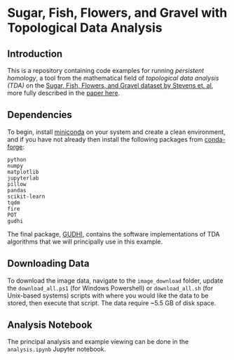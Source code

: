 # Sugar, Fish, Flowers, and Gravel with Topological Data Analysis

## Introduction

This is a repository containing code examples for running _persistent homology_, a tool from the mathematical field of _topological data analysis (TDA)_ on the [Sugar, Fish, Flowers, and Gravel dataset by Stevens et. al](https://github.com/raspstephan/sugar-flower-fish-or-gravel), more fully described in the [paper here](https://journals.ametsoc.org/view/journals/bams/101/11/bamsD190324.xml).

## Dependencies

To begin, install [miniconda](https://docs.conda.io/en/latest/miniconda.html) on your system and create a clean environment, and if you have not already then install the following packages from [conda-forge](https://conda-forge.org/):

```
python
numpy
matplotlib
jupyterlab
pillow
pandas
scikit-learn
tqdm
fire
POT
gudhi
```

The final package, [GUDHI](https://gudhi.inria.fr/), contains the software implementations of TDA algorithms that we will principally use in this example.

## Downloading Data

To download the image data, navigate to the `image_download` folder, update the `download_all.ps1` (for Windows Powershell) or `download_all.sh` (for Unix-based systems) scripts with where you would like the data to be stored, then execute that script. The data require ~5.5 GB of disk space.

## Analysis Notebook

The principal analysis and example viewing can be done in the `analysis.ipynb` Jupyter notebook.